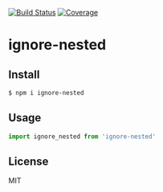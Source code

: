 [![Build Status](https://travis-ci.org/kaelzhang/ignore-nested.svg?branch=master)](https://travis-ci.org/kaelzhang/ignore-nested)
[![Coverage](https://codecov.io/gh/kaelzhang/ignore-nested/branch/master/graph/badge.svg)](https://codecov.io/gh/kaelzhang/ignore-nested)
<!-- optional appveyor tst
[![Windows Build Status](https://ci.appveyor.com/api/projects/status/github/kaelzhang/ignore-nested?branch=master&svg=true)](https://ci.appveyor.com/project/kaelzhang/ignore-nested)
-->
<!-- optional npm version
[![NPM version](https://badge.fury.io/js/ignore-nested.svg)](http://badge.fury.io/js/ignore-nested)
-->
<!-- optional npm downloads
[![npm module downloads per month](http://img.shields.io/npm/dm/ignore-nested.svg)](https://www.npmjs.org/package/ignore-nested)
-->
<!-- optional dependency status
[![Dependency Status](https://david-dm.org/kaelzhang/ignore-nested.svg)](https://david-dm.org/kaelzhang/ignore-nested)
-->

# ignore-nested

<!-- description -->

## Install

```sh
$ npm i ignore-nested
```

## Usage

```js
import ignore_nested from 'ignore-nested'
```

## License

MIT

